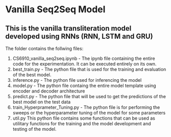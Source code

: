 # Vanilla Seq2Seq Model
## This is the vanilla transliteration model developed using RNNs (RNN, LSTM and GRU)
The folder contains the follwing files:  
1. CS6910_vanilla_seq2seq.ipynb - The ipynb file containing the entire code for the experimentation. It can be executed entirely on its own.  
2. best_train.py - The python file that is used for the training and evaluation of the best model.
3. inference.py - The python file used for inferencing the model
4. model.py - The python file containg the entire model template using encoder and decoder architecture
5. predict.py - The python file that will be used to get the predictions of the best model on the test data
6. train_Hyperprameter_Tuning.py - The python file is for performing the sweeps or the hyperparameter tuning of the model for some parameters
7. util.py This python file contains some functions that can be used as utilitary functions for the training and the model development and testing of the model.
